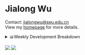 #  Jialong Wu

Contact: jialongwu@seu.edu.cn<br>
View my [homepage](https://callanwu.github.io/) for more details.

<details><summary>📊Weekly Development Breakdown</summary>

<!--START_SECTION:waka-->

```txt
From: 02 December 2024 - To: 09 December 2024

Total Time: 23 hrs 2 mins

Python     16 hrs 6 mins   █████████████████▒░░░░░░░   69.91 %
Other      4 hrs 37 mins   █████░░░░░░░░░░░░░░░░░░░░   20.06 %
Bash       1 hr 18 mins    █▒░░░░░░░░░░░░░░░░░░░░░░░   05.66 %
JSON       23 mins         ▒░░░░░░░░░░░░░░░░░░░░░░░░   01.71 %
Text       14 mins         ▒░░░░░░░░░░░░░░░░░░░░░░░░   01.04 %
```

<!--END_SECTION:waka-->

[![wakatime](https://wakatime.com/badge/user/c6720b29-9431-4a60-bc9d-e1fb2b6bd65f.svg)](https://wakatime.com/@c6720b29-9431-4a60-bc9d-e1fb2b6bd65f)
</details>

[![](https://img.shields.io/badge/Google%20Scholar-4385FE.svg?&color=d6d6d6&style=flat-square&logo=google-scholar)](https://scholar.google.com/citations?user=6eg2m4YAAAAJ)
![](https://komarev.com/ghpvc/?username=callanwu)
